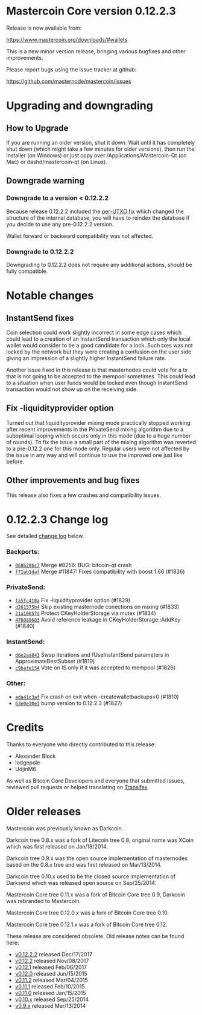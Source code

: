 Mastercoin Core version 0.12.2.3
==========================

Release is now available from:

  <https://www.mastercoin.org/downloads/#wallets>

This is a new minor version release, bringing various bugfixes and other
improvements.

Please report bugs using the issue tracker at github:

  <https://github.com/masternode/mastercoin/issues>


Upgrading and downgrading
=========================

How to Upgrade
--------------

If you are running an older version, shut it down. Wait until it has completely
shut down (which might take a few minutes for older versions), then run the
installer (on Windows) or just copy over /Applications/Mastercoin-Qt (on Mac) or
dashd/mastercoin-qt (on Linux).

Downgrade warning
-----------------

### Downgrade to a version < 0.12.2.2

Because release 0.12.2.2 included the [per-UTXO fix](release-notes/mastercoin/release-notes-0.12.2.2.md#per-utxo-fix)
which changed the structure of the internal database, you will have to reindex
the database if you decide to use any pre-0.12.2.2 version.

Wallet forward or backward compatibility was not affected.

### Downgrade to 0.12.2.2

Downgrading to 0.12.2.2 does not require any additional actions, should be
fully compatible.

Notable changes
===============

InstantSend fixes
-----------------

Coin selection could work slightly incorrect in some edge cases which could
lead to a creation of an InstantSend transaction which only the local wallet
would consider to be a good candidate for a lock. Such txes was not locked by
the network but they were creating a confusion on the user side giving an
impression of a slightly higher InstantSend failure rate.

Another issue fixed in this release is that masternodes could vote for a tx
that is not going to be accepted to the mempool sometimes. This could lead to
a situation when user funds would be locked even though InstantSend transaction
would not show up on the receiving side.

Fix -liquidityprovider option
-----------------------------

Turned out that liquidityprovider mixing mode practically stopped working after
recent improvements in the PrivateSend mixing algorithm due to a suboptimal
looping which occurs only in this mode (due to a huge number of rounds). To fix
the issue a small part of the mixing algorithm was reverted to a pre-0.12.2 one
for this mode only. Regular users were not affected by the issue in any way and
will continue to use the improved one just like before.

Other improvements and bug fixes
--------------------------------

This release also fixes a few crashes and compatibility issues.


0.12.2.3 Change log
===================

See detailed [change log](https://github.com/masternode/mastercoin/compare/v0.12.2.2...masternode:v0.12.2.3) below.

### Backports:
- [`068b20bc7`](https://github.com/masternode/mastercoin/commit/068b20bc7) Merge #8256: BUG: bitcoin-qt crash
- [`f71ab1daf`](https://github.com/masternode/mastercoin/commit/f71ab1daf) Merge #11847: Fixes compatibility with boost 1.66 (#1836)

### PrivateSend:
- [`fa5fc418a`](https://github.com/masternode/mastercoin/commit/fa5fc418a) Fix -liquidityprovider option (#1829)
- [`d261575b4`](https://github.com/masternode/mastercoin/commit/d261575b4) Skip existing masternode conections on mixing (#1833)
- [`21a10057d`](https://github.com/masternode/mastercoin/commit/21a10057d) Protect CKeyHolderStorage via mutex (#1834)
- [`476888683`](https://github.com/masternode/mastercoin/commit/476888683) Avoid reference leakage in CKeyHolderStorage::AddKey (#1840)

### InstantSend:
- [`d6e2aa843`](https://github.com/masternode/mastercoin/commit/d6e2aa843) Swap iterations and fUseInstantSend parameters in ApproximateBestSubset (#1819)
- [`c9bafe154`](https://github.com/masternode/mastercoin/commit/c9bafe154) Vote on IS only if it was accepted to mempool (#1826)

### Other:
- [`ada41c3af`](https://github.com/masternode/mastercoin/commit/ada41c3af) Fix crash on exit when -createwalletbackups=0 (#1810)
- [`63e0e30e3`](https://github.com/masternode/mastercoin/commit/63e0e30e3) bump version to 0.12.2.3 (#1827)

Credits
=======

Thanks to everyone who directly contributed to this release:

- Alexander Block
- lodgepole
- UdjinM6

As well as Bitcoin Core Developers and everyone that submitted issues,
reviewed pull requests or helped translating on
[Transifex](https://www.transifex.com/projects/p/mastercoin/).


Older releases
==============

Mastercoin was previously known as Darkcoin.

Darkcoin tree 0.8.x was a fork of Litecoin tree 0.8, original name was XCoin
which was first released on Jan/18/2014.

Darkcoin tree 0.9.x was the open source implementation of masternodes based on
the 0.8.x tree and was first released on Mar/13/2014.

Darkcoin tree 0.10.x used to be the closed source implementation of Darksend
which was released open source on Sep/25/2014.

Mastercoin Core tree 0.11.x was a fork of Bitcoin Core tree 0.9,
Darkcoin was rebranded to Mastercoin.

Mastercoin Core tree 0.12.0.x was a fork of Bitcoin Core tree 0.10.

Mastercoin Core tree 0.12.1.x was a fork of Bitcoin Core tree 0.12.

These release are considered obsolete. Old release notes can be found here:

- [v0.12.2.2](release-notes/mastercoin/release-notes-0.12.2.2.md) released Dec/17/2017
- [v0.12.2](release-notes/mastercoin/release-notes-0.12.2.md) released Nov/08/2017
- [v0.12.1](release-notes/mastercoin/release-notes-0.12.1.md) released Feb/06/2017
- [v0.12.0](release-notes/mastercoin/release-notes-0.12.0.md) released Jun/15/2015
- [v0.11.2](release-notes/mastercoin/release-notes-0.11.2.md) released Mar/04/2015
- [v0.11.1](release-notes/mastercoin/release-notes-0.11.1.md) released Feb/10/2015
- [v0.11.0](release-notes/mastercoin/release-notes-0.11.0.md) released Jan/15/2015
- [v0.10.x](release-notes/mastercoin/release-notes-0.10.0.md) released Sep/25/2014
- [v0.9.x](release-notes/mastercoin/release-notes-0.9.0.md) released Mar/13/2014

